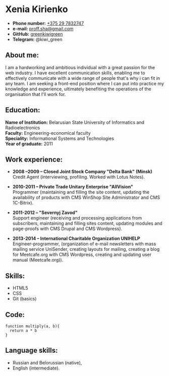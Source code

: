# Xenia Kirienko

* __Phone number:__ [+375 29 7832747](tel:+375297832747)
* __e-mail:__ proff.sha@gmail.com  
* __GitHub:__ [greenkiwigreen](https://github.com/greenkiwigreen)
* __Telegram:__ @kiwi_green


## About me:

I am a hardworking and ambitious individual with a great passion for the web industry. I have excellent communication skills, enabling me to effectively communicate with a wide range of people that's why i can fit in any team. I am seeking a front-end position where I can put into practice my knowledge and experience, ultimately benefiting the operations of the organisation that I'll work for.


## Education:

__Name of Institution:__ Belarusian State University of Informatics and Radioelectronics  
__Faculty:__ Engineering-economical faculty  
__Speciality:__ Informational Systems and Technologies  
__Year of graduate:__ 2011  


## Work experience:

* __2008 –2009 – Closed Joint Stock Company "Delta Bank" (Minsk)__  
Credit Agent (interviewing, profiling. Worked with Lotus Notes).

* __2010-2011 – Private Trade Unitary Enterprise "AllVision"__  
Programmer (maintaining and filling the site content, updating the availability of products with CMS WinShop Site Administrator  and  CMS 1C-Bitrix).

* __2011-2012 – "Severnyj Zavod"__  
Support engineer (receiving and processing applications from subscribers, maintaining and filling sites content, updating modules and page-proofs with CMS Drupal and CMS Wordpress).

* __2013-2014 – International Charitable Organization UNIHELP__  
Engineer-programmer, (organization of e-mail newsletters with mass mailing service UniSender, creating layouts for mailing, creating a blog for Meetcafe.org with CMS Wordpress, creating and updating user manual (Meetcafe.org)).


## Skills:

* HTML5
* CSS
* Git (basics)


## Code:

```
function multiply(a, b){
  return a * b
}
```

## Language skills:

* Russian and Belorussian (native),
* English (intermediate).